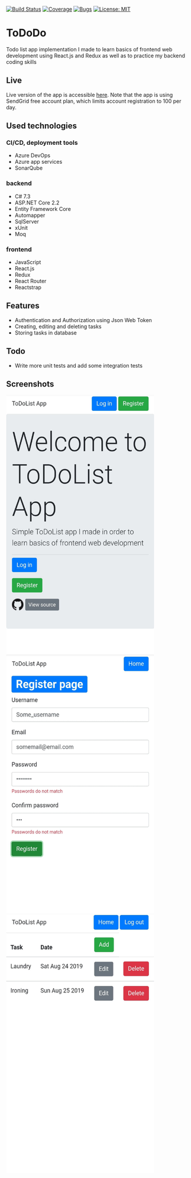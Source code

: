 [![Build Status](https://dev.azure.com/zalewsks7/ToDo/_apis/build/status/szymenn.ToDoDo?branchName=master)](https://dev.azure.com/zalewsks7/ToDo/_build/latest?definitionId=3&branchName=master)
[![Coverage](http://mysonas.eastus.azurecontainer.io:9000/api/project_badges/measure?project=ToDoDo&metric=coverage)](http://mysonas.eastus.azurecontainer.io:9000/dashboard?id=ToDoDo)
[![Bugs](http://mysonas.eastus.azurecontainer.io:9000/api/project_badges/measure?project=ToDoDo&metric=bugs)](http://mysonas.eastus.azurecontainer.io:9000/dashboard?id=ToDoDo)
[![License: MIT](https://img.shields.io/badge/License-MIT-yellow.svg)](https://opensource.org/licenses/MIT)
# ToDoDo
Todo list app implementation I made to learn basics of frontend web development using React.js and Redux as well as to practice my backend coding skills 
## Live
Live version of the app is accessible [here](https://tododoapp.azurewebsites.net/). Note that the app is using SendGrid free account plan, which limits account registration to 100 per day. 
## Used technologies
### CI/CD, deployment tools 
- Azure DevOps
- Azure app services
- SonarQube
### backend
- C# 7.3
- ASP.NET Core 2.2 
- Entity Framework Core
- Automapper
- SqlServer
- xUnit
- Moq
### frontend
- JavaScript
- React.js 
- Redux
- React Router
- Reactstrap
## Features
- Authentication and Authorization using Json Web Token
- Creating, editing and deleting tasks
- Storing tasks in database
## Todo
- Write more unit tests and add some integration tests
## Screenshots
<img src="https://github.com/szymenn/ToDoDo/blob/master/screenshots/ToDoDoHome.png" width="400" height="700" />
<img src="https://github.com/szymenn/ToDoDo/blob/master/screenshots/ToDoDoRegister.png" width="400" height="700" />
<img src="https://github.com/szymenn/ToDoDo/blob/master/screenshots/ToDoDoToDos.png" width="400" height="700" />

